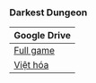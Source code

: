 ### **Darkest Dungeon**

| Google Drive |
|--------------|
| [Full game](https://docs.google.com/uc?id=160WMfej84jFI9NqLhxNrQoNMNzThXTMk&e=166797) |
| [Việt hóa](https://linkneverdie.net/f/ccf9a418-cddf-4c18-a14f-2c7278fc5f05) | 
